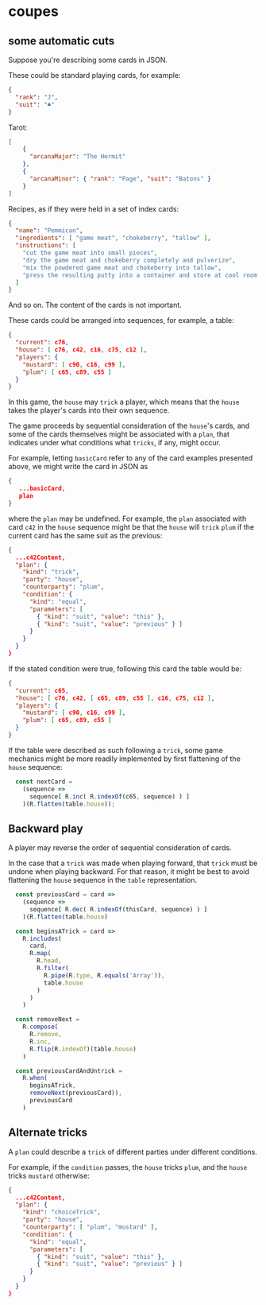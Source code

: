 # coupes

## some automatic cuts

Suppose you're describing some cards in JSON.

These could be standard playing cards, for example:

```JSON
{
  "rank": "J",
  "suit": "♣︎︎"
}
```

Tarot:

```JSON
[
    {
      "arcanaMajor": "The Hermit"
    },
    {
      "arcanaMinor": { "rank": "Page", "suit": "Batons" }
    }
]
```

Recipes, as if they were held in a set of index cards:

```JSON
{
  "name": "Pemmican",
  "ingredients": [ "game meat", "chokeberry", "tallow" ],
  "instructions": [
    "cut the game meat into small pieces",
    "dry the game meat and chokeberry completely and pulverize",
    "mix the powdered game meat and chokeberry into tallow",
    "press the resulting putty into a container and store at cool room temperature"
  ]
}
```

And so on. The content of the cards is not important.

These cards could be arranged into sequences, for example, a table:

```JSON
{
  "current": c76,
  "house": [ c76, c42, c16, c75, c12 ],
  "players": {
    "mustard": [ c90, c16, c99 ],
    "plum": [ c65, c89, c55 ]
  } 
}
```

In this game, the `house` may `trick` a player, which means
that the `house` takes the player's cards into their own
sequence.

The game proceeds by sequential consideration of the `house`'s cards,
and some of the cards themselves might be associated with a `plan`, that
indicates under what conditions what `tricks`, if any, might occur.

For example, letting `basicCard` refer to any of the card examples
presented above, we might write the card in JSON as
```JSON
{
   ...basicCard,
   plan
}
```
where the `plan` may be undefined. For example, the `plan` associated
with card `c42` in the `house` sequence might be that the `house` will
`trick` `plum` if the current card has the same suit as the previous:
```JSON
{
  ...c42Content,
  "plan": {
    "kind": "trick",
    "party": "house",
    "counterparty": "plum",
    "condition": {
      "kind": "equal",
      "parameters": [
        { "kind": "suit", "value": "this" },
        { "kind": "suit", "value": "previous" } ]
      }
    }
  }
}
```

If the stated condition were true, following this card the table would be:

```JSON
{
  "current": c65,
  "house": [ c76, c42, [ c65, c89, c55 ], c16, c75, c12 ],
  "players": {
    "mustard": [ c90, c16, c99 ],
    "plum": [ c65, c89, c55 ]
  } 
}
```

If the table were described as such following a `trick`, some game mechanics
might be more readily implemented by first flattening of the `house`
sequence:

```js
  const nextCard = 
    (sequence =>
      sequence[ R.inc( R.indexOf(c65, sequence) ) ]
    )(R.flatten(table.house));
```

## Backward play

A player may reverse the order of sequential consideration of cards.

In the case that a `trick` was made when playing forward, that `trick`
must be undone when playing backward. For that reason, it might be best
to avoid flattening the `house` sequence in the `table` representation.

```js
  const previousCard = card =>
    (sequence =>
      sequence[ R.dec( R.indexOf(thisCard, sequence) ) ]
    )(R.flatten(table.house)

  const beginsATrick = card =>
    R.includes(
      card,
      R.map(
        R.head,
        R.filter(
          R.pipe(R.type, R.equals('Array')),
          table.house
        )
      )
    )

  const removeNext =
    R.compose(
      R.remove,
      R.inc,
      R.flip(R.indexOf)(table.house)
    )

  const previousCardAndUntrick =
    R.when(
      beginsATrick,
      removeNext(previousCard)),
      previousCard
    )
```

## Alternate tricks

A `plan` could describe a `trick` of different parties under different
conditions.

For example, if the `condition` passes, the `house` tricks `plum`,
and the `house` tricks `mustard` otherwise:

```JSON
{
  ...c42Content,
  "plan": {
    "kind": "choiceTrick",
    "party": "house",
    "counterparty": [ "plum", "mustard" ],
    "condition": {
      "kind": "equal",
      "parameters": [
        { "kind": "suit", "value": "this" },
        { "kind": "suit", "value": "previous" } ]
      }
    }
  }
}
```
